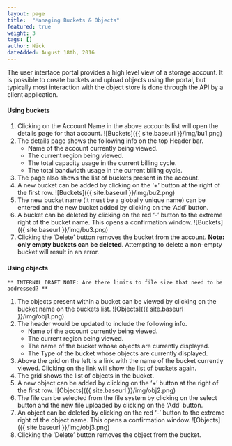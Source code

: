 ```yaml
---
layout: page
title:  "Managing Buckets & Objects"
featured: true
weight: 3
tags: []
author: Nick
dateAdded: August 18th, 2016
---
```


The user interface portal provides a high level view of a storage account.  It is possible to create buckets and upload objects using the portal, but typically most interaction with the object store is done through the API by a client application.

#### Using buckets
1. Clicking on the Account Name in the above accounts list will open the details page for that account.
    ![Buckets]({{ site.baseurl }}/img/bu1.png)
2. The details page shows the following info on the top Header bar.
    * Name of the account currently being viewed. 
    * The current region being viewed.
    * The total capacity usage in the current billing cycle.
    * The total bandwidth usage in the current billing cycle.
3. The page also shows the list of buckets present in the account.
4. A new bucket can be added by clicking on the ‘+’ button at the right of the first row.
    ![Buckets]({{ site.baseurl }}/img/bu2.png)
5. The new bucket name (it must be a globally unique name) can be entered and the new bucket added by clicking on the ‘Add’ button.
6. A bucket can be deleted by clicking on the red ‘-’ button to the extreme right of the bucket name. This opens a confirmation window.
    ![Buckets]({{ site.baseurl }}/img/bu3.png)
7. Clicking the ‘Delete’ button removes the bucket from the account. **Note: only empty buckets can be deleted**.  Attempting to delete a non-empty bucket will result in an error.

#### Using objects

```** INTERNAL DRAFT NOTE: Are there limits to file size that need to be addressed? **```

1. The objects present within a bucket can be viewed by clicking on the bucket name on the buckets list.
    ![Objects]({{ site.baseurl }}/img/obj1.png)
2. The header would be updated to include the following info.
    * Name of the account currently being viewed.
    * The current region being viewed.
    * The name of the bucket whose objects are currently displayed.
    * The Type of the bucket whose objects are currently displayed.
3. Above the grid on the left is a link with the name of the bucket currently viewed. Clicking on the link will show the list of buckets again.
4. The grid shows the list of objects in the bucket.
5. A new object can be added by clicking on the ‘+’ button at the right of the first row. 
    ![Objects]({{ site.baseurl }}/img/obj2.png)
6. The file can be selected from the file system by clicking on the select button and the new file uploaded by clicking on the ‘Add’ button.
7. An object can be deleted by clicking on the red ‘-’ button to the extreme right of the object name. This opens a confirmation window.
    ![Objects]({{ site.baseurl }}/img/obj3.png)
8. Clicking the ‘Delete’ button removes the object from the bucket.